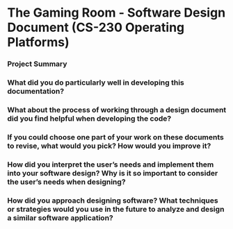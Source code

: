 # The Gaming Room - Software Design Document (CS-230 Operating Platforms)
### Project Summary

### What did you do particularly well in developing this documentation?

### What about the process of working through a design document did you find helpful when developing the code?

### If you could choose one part of your work on these documents to revise, what would you pick? How would you improve it?

### How did you interpret the user’s needs and implement them into your software design? Why is it so important to consider the user’s needs when designing?

### How did you approach designing software? What techniques or strategies would you use in the future to analyze and design a similar software application?
